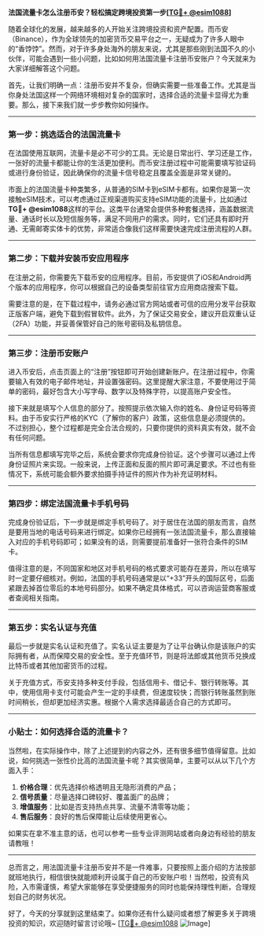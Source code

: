 **法国流量卡怎么注册币安？轻松搞定跨境投资第一步[[TG💪+ @esim1088](https://t.me/s/esim1088)]**

随着全球化的发展，越来越多的人开始关注跨境投资和资产配置。而币安（Binance），作为全球领先的加密货币交易平台之一，无疑成为了许多人眼中的“香饽饽”。然而，对于许多身处海外的朋友来说，尤其是那些刚到法国不久的小伙伴，可能会遇到一些小问题，比如如何用法国流量卡注册币安账户？今天就来为大家详细解答这个问题。

首先，让我们明确一点：注册币安并不复杂，但确实需要一些准备工作。尤其是当你身处法国这样一个网络环境相对复杂的国家时，选择合适的流量卡显得尤为重要。那么，接下来我们就一步步教你如何操作。

---

### 第一步：挑选适合的法国流量卡

在法国使用互联网，流量卡是必不可少的工具。无论是日常出行、学习还是工作，一张好的流量卡都能让你的生活更加便利。而币安注册过程中可能需要填写验证码或进行身份验证，因此确保你的流量卡信号稳定且覆盖全面是非常关键的。

市面上的法国流量卡种类繁多，从普通的SIM卡到eSIM卡都有。如果你是第一次接触eSIM技术，可以考虑通过正规渠道购买支持eSIM功能的流量卡，比如通过**TG💪+ @esim1088**这样的平台。这类平台通常会提供多种套餐选择，涵盖数据流量、通话时长以及短信服务等，满足不同用户的需求。同时，它们还具有即时开通、无需邮寄实体卡的优势，非常适合像我们这样需要快速完成注册流程的人群。

---

### 第二步：下载并安装币安应用程序

在注册之前，你需要先下载币安的应用程序。目前，币安提供了iOS和Android两个版本的应用程序，你可以根据自己的设备类型前往官方应用商店搜索下载。

需要注意的是，在下载过程中，请务必通过官方网站或者可信的应用分发平台获取正版客户端，避免下载到假冒软件。此外，为了保证交易安全，建议开启双重认证（2FA）功能，并妥善保管好自己的账号密码及私钥信息。

---

### 第三步：注册币安账户

进入币安后，点击页面上的“注册”按钮即可开始创建新账户。在注册过程中，你需要输入有效的电子邮件地址，并设置强密码。这里提醒大家注意，不要使用过于简单的密码，最好包含大小写字母、数字以及特殊字符，以提高账户安全性。

接下来就是填写个人信息的部分了。按照提示依次输入你的姓名、身份证号码等资料。由于币安实行严格的KYC（了解你的客户）政策，这些信息是必须提供的。不过别担心，整个过程都是完全合法合规的，只要你提供的资料真实有效，就不会有任何问题。

当所有信息都填写完毕之后，系统会要求你完成身份验证。这个步骤可以通过上传身份证照片来实现。一般来说，上传正面和反面的照片即可满足要求。不过也有些情况下，系统可能会额外要求拍摄手持证件的照片作为补充证明材料。

---

### 第四步：绑定法国流量卡手机号码

完成身份验证后，下一步就是绑定手机号码了。对于居住在法国的朋友而言，自然是要用当地的电话号码来进行绑定。如果你已经拥有一张法国流量卡，那么直接输入对应的手机号码即可；如果没有的话，则需要提前准备好一张符合条件的SIM卡。

值得注意的是，不同国家和地区对手机号码的格式要求可能存在差异，所以在填写时一定要仔细核对。例如，法国的手机号码通常是以“+33”开头的国际区号，后面紧跟去掉首位零后的本地号码部分。如果不确定具体格式，可以咨询运营商客服或者查阅相关指南。

---

### 第五步：实名认证与充值

最后一步就是实名认证和充值了。实名认证主要是为了让平台确认你是该账户的实际拥有者，从而保障交易的安全性。至于充值环节，则是将法郎或其他货币兑换成比特币或者其他加密货币的过程。

关于充值方式，币安支持多种支付手段，包括信用卡、借记卡、银行转账等。其中，使用信用卡支付可能会产生一定的手续费，但速度较快；而银行转账虽然到账时间稍长，但却更加经济实惠。根据个人需求选择最适合自己的方式即可。

---

### 小贴士：如何选择合适的流量卡？

当然啦，在实际操作中，除了上述提到的内容之外，还有很多细节值得留意。比如说，如何挑选一张性价比高的法国流量卡呢？其实很简单，主要可以从以下几个方面入手：

1. **价格合理**：优先选择价格透明且无隐形消费的产品；
2. **信号质量**：尽量选择口碑较好、覆盖面广的品牌；
3. **增值服务**：比如是否支持热点共享、流量不清零等功能；
4. **售后服务**：良好的售后保障能让后续使用更省心。

如果实在拿不准主意的话，也可以参考一些专业评测网站或者向身边有经验的朋友请教哦！

---

总而言之，用法国流量卡注册币安并不是一件难事，只要按照上面介绍的方法按部就班地执行，相信很快就能顺利开设属于自己的币安账户啦！当然啦，投资有风险，入市需谨慎，希望大家能够在享受便捷服务的同时也能保持理性判断，合理规划自己的财务状况。

好了，今天的分享就到这里结束了。如果你还有什么疑问或者想了解更多关于跨境投资的知识，欢迎随时留言讨论哦~ [[TG💪+ @esim1088](https://t.me/s/esim1088) ![Image](https://i.postimg.cc/4NQfJmqS/Snipaste-2025-05-13-00-14-12.png)]